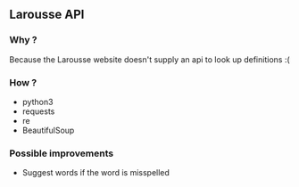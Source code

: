 ## Larousse API

### Why ?
Because the Larousse website doesn't supply an api to look up definitions :(

### How ?
* python3
* requests
* re
* BeautifulSoup

### Possible improvements
* Suggest words if the word is misspelled
